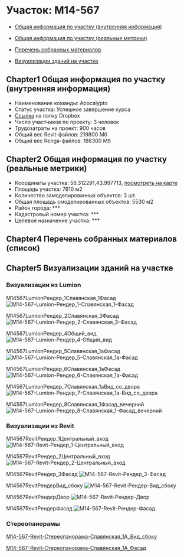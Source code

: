 # Участок: M14-567

* [Общая информация по участку (внутренняя информация)](#Chapter1)

* [Общая информация по участку (реальные метрики)](#Chapter2)

* [Перечень собранных материалов](#Chapter4)

* [Визуализации зданий на участке](#Chapter5)

## <a id="test">Chapter1</a> Общая информация по участку (внутренняя информация)
+ Наименование команды: Apocalypto
+ Статус участка: Успешное завершение курса
+ [Ссылка](https://www.dropbox.com/sh/wvvgv1nw1iqred9/AADkaA2amwKgwmbXzTiY3GCma/M14_567?dl=0) на папку Dropbox
+ Число участников по проекту: 3 человек
+ Трудозатраты на проект: 900 часов
+ Общий вес Revit-файлов: 219800 Мб
+ Общий вес Renga-файлов: 186300 Мб
## <a id="test">Chapter2</a> Общая информация по участку (реальные метрики)
+ Координаты участка: 56.312291,43.997713, [посмотреть на карте]("yandex.ru/maps/47/nizhny-novgorod/?ll=56.312291%2C43.997713&z=19")
+ Площадь участка: 7610 м2
+ Количество замоделированных объектов: 3 шт.
+ Общая площадь смоделированных объектов: 5530 м2
+ Район города: *** 
+ Кадастровый номер участка: *** 
+ Целевое назначение участка: *** 
## <a id="test">Chapter4</a> Перечень собранных материалов (список)
## <a id="test">Chapter5</a> Визуализации зданий на участке
### Визуализации из Lumion
M14567LumionРендер_1Славянская_1Фасад
![M14-567-Lumion-Рендер_1-Славянская_1-Фасад](/Images/M14_567/M14-567-Lumion-Рендер_1-Славянская_1-Фасад_Compressed.jpg)

M14567LumionРендер_2Славянская_3Фасад
![M14-567-Lumion-Рендер_2-Славянская_3-Фасад](/Images/M14_567/M14-567-Lumion-Рендер_2-Славянская_3-Фасад_Compressed.jpg)

M14567LumionРендер_4Общий_вид
![M14-567-Lumion-Рендер_4-Общий_вид](/Images/M14_567/M14-567-Lumion-Рендер_4-Общий_вид_Compressed.jpg)

M14567LumionРендер_5Славянская_1аФасад
![M14-567-Lumion-Рендер_5-Славянская_1а-Фасад](/Images/M14_567/M14-567-Lumion-Рендер_5-Славянская_1а-Фасад_Compressed.jpg)

M14567LumionРендер_6Славянская_1аФасад
![M14-567-Lumion-Рендер_6-Славянская_1а-Фасад](/Images/M14_567/M14-567-Lumion-Рендер_6-Славянская_1а-Фасад_Compressed.jpg)

M14567LumionРендер_7Славянская_1аВид_со_двора
![M14-567-Lumion-Рендер_7-Славянская_1а-Вид_со_двора](/Images/M14_567/M14-567-Lumion-Рендер_7-Славянская_1а-Вид_со_двора_Compressed.jpg)

M14567LumionРендер_8Славянская_1Фасад_вечерний
![M14-567-Lumion-Рендер_8-Славянская_1-Фасад_вечерний](/Images/M14_567/M14-567-Lumion-Рендер_8-Славянская_1-Фасад_вечерний_Compressed.jpg)

### Визуализации из Revit
M14567RevitРендер_1Центральный_вход
![M14-567-Revit-Рендер_1-Центральный_вход](/Images/M14_567/M14-567-Revit-Рендер_1-Центральный_вход_Compressed.jpg)

M14567RevitРендер_2Центральный_вход
![M14-567-Revit-Рендер_2-Центральный_вход](/Images/M14_567/M14-567-Revit-Рендер_2-Центральный_вход_Compressed.jpg)

M14567RevitРендер_3Фасад
![M14-567-Revit-Рендер_3-Фасад](/Images/M14_567/M14-567-Revit-Рендер_3-Фасад_Compressed.jpg)

М14567RevitРендерВид_сбоку
![М14-567-Revit-Рендер-Вид_сбоку](/Images/M14_567/М14-567-Revit-Рендер-Вид_сбоку_Compressed.jpg)

М14567RevitРендерДвор
![М14-567-Revit-Рендер-Двор](/Images/M14_567/М14-567-Revit-Рендер-Двор_Compressed.jpg)

М14567RevitРендерФасад
![М14-567-Revit-Рендер-Фасад](/Images/M14_567/М14-567-Revit-Рендер-Фасад_Compressed.jpg)

### Стереопанорамы
[M14-567-Revit-Стереопанорама-Славянская_1А_Вид_сбоку](https://pano.autodesk.com/pano.html?url=jpgs/51c53b86-bc6e-4378-95f9-92a2701f9728&version=2)

[M14-567-Revit-Стереопанорама-Славянская_1А_Фасад](https://pano.autodesk.com/pano.html?url=jpgs/9740ae55-699a-4ec8-ab89-11d4bbf877c2&version=2)

